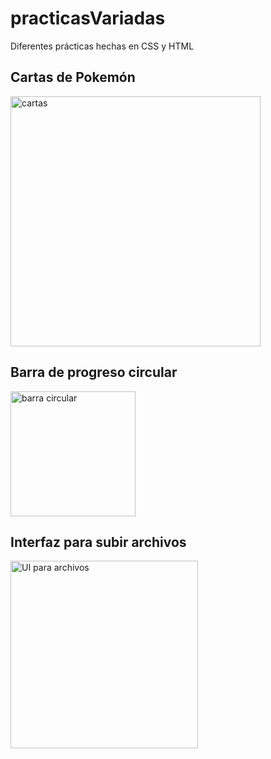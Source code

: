 # practicasVariadas
<p>Diferentes prácticas hechas en CSS y HTML</p>

<h2>Cartas de Pokemón</h2>
<img src="http://drive.google.com/uc?export=view&id=1ZUlusnHovnkKkvYrzdAWSOC4F5ouKuKV" alt="cartas" width="400">    

<h2>Barra de progreso circular</h2>
<img src="http://drive.google.com/uc?export=view&id=11t5MTTWEU57A0gSdovyNAXh5Hh5GWMsE" alt="barra circular" width="200">    

<h2>Interfaz para subir archivos</h2>
<img src="http://drive.google.com/uc?export=view&id=1q4jq5Il2oZYcD_Hn8xt2fkK5JoDMOVst" alt="UI para archivos" width="300">    



